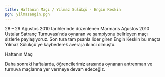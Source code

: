 ```yaml
---
title: Haftanın Maçı / Yılmaz Sülükçü - Engin Keskin
pgn: yilmazengin.pgn
---
```

28 – 29 Ağustos 2010 tarihlerinde düzenlenen Marmaris Ağustos 2010 Ustalar Satranç Turnuvası’nda oynanan ve şampiyonu belirleyen maçı sizlerle paylaşıyoruz.
Son tura tam puanla lider giren Engin Keskin bu maçta Yılmaz Sülükçü’ye kaybederek averajla ikinci olmuştu.

Haftanın Maçı

Daha sonraki haftalarda, öğrencilerimiz arasında oynanan antrenman ve turnuva maçlarına yer vermeye devam edeceğiz.

